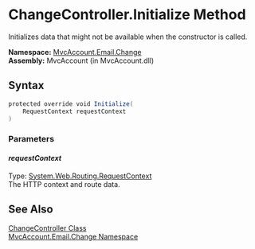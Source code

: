 ChangeController.Initialize Method
==================================
Initializes data that might not be available when the constructor is called.

**Namespace:** [MvcAccount.Email.Change][1]  
**Assembly:** MvcAccount (in MvcAccount.dll)

Syntax
------

```csharp
protected override void Initialize(
	RequestContext requestContext
)
```

### Parameters

#### *requestContext*
Type: [System.Web.Routing.RequestContext][2]  
The HTTP context and route data.


See Also
--------
[ChangeController Class][3]  
[MvcAccount.Email.Change Namespace][1]  

[1]: ../README.md
[2]: http://msdn2.microsoft.com/en-us/library/cc680130
[3]: README.md